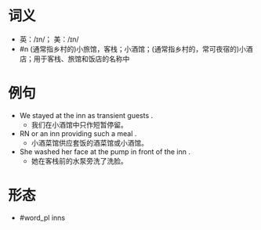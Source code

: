 # 词义
- 英：/ɪn/； 美：/ɪn/
- #n (通常指乡村的)小旅馆，客栈；小酒馆；(通常指乡村的，常可夜宿的)小酒店；用于客栈、旅馆和饭店的名称中
# 例句
- We stayed at the inn as transient guests .
	- 我们在小酒馆中只作短暂停留。
- RN or an inn providing such a meal .
	- 小酒菜馆供应套饭的酒菜馆或小酒馆。
- She washed her face at the pump in front of the inn .
	- 她在客栈前的水泵旁洗了洗脸。
# 形态
- #word_pl inns
